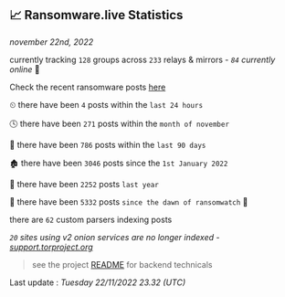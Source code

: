 
## 📈 Ransomware.live Statistics
_november 22nd, 2022_

currently tracking `128` groups across `233` relays & mirrors - _`84` currently online_ 📡

Check the recent ransomware posts [here](https://www.ransomware.live/#/recentposts)


⏲ there have been `4` posts within the `last 24 hours`

🕓 there have been `271` posts within the `month of november`

📅 there have been `786` posts within the `last 90 days`

🏚 there have been `3046` posts since the `1st January 2022`

🚀 there have been `2252` posts `last year`

🦕 there have been `5332` posts `since the dawn of ransomwatch` 🐣

there are `62` custom parsers indexing posts

_`20` sites using v2 onion services are no longer indexed - [support.torproject.org](https://support.torproject.org/onionservices/v2-deprecation/)_

> see the project [README](https://github.com/jmousqueton/ransomwatch#readme) for backend technicals



Last update : _Tuesday 22/11/2022 23.32 (UTC)_

